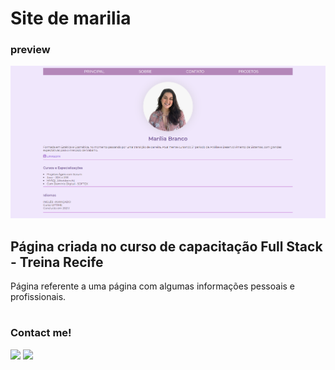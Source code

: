 # Site de marilia

### preview
![](/img/page.png)

## Página criada no curso de capacitação Full Stack - Treina Recife

Página referente a uma página com algumas informações pessoais e profissionais.

#
### Contact me!

[<img src="https://img.shields.io/badge/LinkedIn-0077B5?style=for-the-badge&logo=linkedin&logoColor=white" />](https://www.linkedin.com/in/mar%C3%ADlia-branco-582975193/)
[<img src="https://img.shields.io/badge/mail-D14836?style=for-the-badge&logo=gmail&logoColor=white" />](mailto:dinmarilia@outlook.com)